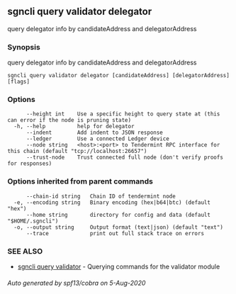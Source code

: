 ## sgncli query validator delegator

query delegator info by candidateAddress and delegatorAddress

### Synopsis

query delegator info by candidateAddress and delegatorAddress

```
sgncli query validator delegator [candidateAddress] [delegatorAddress] [flags]
```

### Options

```
      --height int    Use a specific height to query state at (this can error if the node is pruning state)
  -h, --help          help for delegator
      --indent        Add indent to JSON response
      --ledger        Use a connected Ledger device
      --node string   <host>:<port> to Tendermint RPC interface for this chain (default "tcp://localhost:26657")
      --trust-node    Trust connected full node (don't verify proofs for responses)
```

### Options inherited from parent commands

```
      --chain-id string   Chain ID of tendermint node
  -e, --encoding string   Binary encoding (hex|b64|btc) (default "hex")
      --home string       directory for config and data (default "$HOME/.sgncli")
  -o, --output string     Output format (text|json) (default "text")
      --trace             print out full stack trace on errors
```

### SEE ALSO

* [sgncli query validator](sgncli_query_validator.md)	 - Querying commands for the validator module

###### Auto generated by spf13/cobra on 5-Aug-2020
